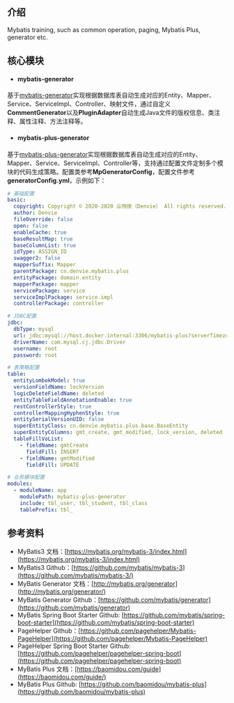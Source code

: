 ## 介绍

Mybatis training, such as common operation, paging, Mybatis Plus, generator etc.



## 核心模块

* #### **mybatis-generator**

基于[mybatis-generator](http://mybatis.org/generator/)实现根据数据库表自动生成对应的Entity、Mapper、Service、ServiceImpl、Controller、映射文件，通过自定义**CommentGenerator**以及**PluginAdapter**自动生成Java文件的版权信息、类注释、属性注释、方法注释等。

* #### **mybatis-plus-generator**

基于[mybatis-plus-generator](https://github.com/baomidou/mybatis-plus)实现根据数据库表自动生成对应的Entity、Mapper、Service、ServiceImpl、Controller等，支持通过配置文件定制多个模块的代码生成策略。配置类参考**MpGeneratorConfig**，配置文件参考**generatorConfig.yml**，示例如下：

```yaml
# 基础配置
basic:
  copyright: Copyright © 2020-2020 尛飛俠（Denvie） All rights reserved.
  author: Denvie
  fileOverride: false
  open: false
  enableCache: true
  baseResultMap: true
  baseColumnList: true
  idType: ASSIGN_ID
  swagger2: false
  mapperSuffix: Mapper
  parentPackage: cn.denvie.mybatis.plus
  entityPackage: domain.entity
  mapperPackage: mapper
  servicePackage: service
  serviceImplPackage: service.impl
  controllerPackage: controller

# JDBC配置
jdbc:
  dbType: mysql
  url: jdbc:mysql://host.docker.internal:3306/mybatis-plus?serverTimezone=GMT%2B8&useSSL=true&useUnicode=true&characterEncoding=UTF-8
  driverName: com.mysql.cj.jdbc.Driver
  username: root
  password: root

# 表策略配置
table:
  entityLombokModel: true
  versionFieldName: lockVersion
  logicDeleteFieldName: deleted
  entityTableFieldAnnotationEnable: true
  restControllerStyle: true
  controllerMappingHyphenStyle: true
  entitySerialVersionUID: false
  superEntityClass: cn.denvie.mybatis.plus.base.BaseEntity
  superEntityColumns: gmt_create, gmt_modified, lock_version, deleted
  tableFillVoList:
    - fieldName: gmtCreate
      fieldFill: INSERT
    - fieldName: gmtModified
      fieldFill: UPDATE

# 业务模块配置
modules:
  - moduleName: app
    modulePath: mybatis-plus-generator
    include: tbl_user, tbl_student, tbl_class
    tablePrefix: tbl_
```



## 参考资料
* MyBatis3 文档：[https://mybatis.org/mybatis-3/index.html](https://mybatis.org/mybatis-3/index.html)
* MyBatis3 Github：[https://github.com/mybatis/mybatis-3](https://github.com/mybatis/mybatis-3/) 
* MyBatis Generator 文档：[http://mybatis.org/generator](http://mybatis.org/generator/)
* MyBatis Generator Github：[https://github.com/mybatis/generator](https://github.com/mybatis/generator)
* MyBatis Spring Boot Starter Github: [https://github.com/mybatis/spring-boot-starter](https://github.com/mybatis/spring-boot-starter)
* PageHelper Github：[https://github.com/pagehelper/Mybatis-PageHelper](https://github.com/pagehelper/Mybatis-PageHelper)
* PageHelper Spring Boot Starter Github: [https://github.com/pagehelper/pagehelper-spring-boot](https://github.com/pagehelper/pagehelper-spring-boot)
* MyBatis Plus 文档：[https://baomidou.com/guide](https://baomidou.com/guide/)
* MyBatis Plus Github: [https://github.com/baomidou/mybatis-plus](https://github.com/baomidou/mybatis-plus)
